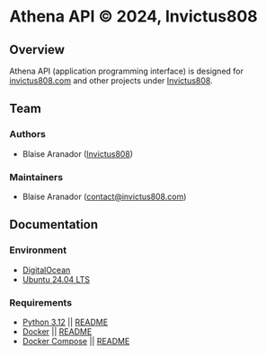 # Athena API &copy; 2024, Invictus808

## Overview

Athena API (application programming interface) is designed for [invictus808.com](https://invictus808.com/) and other projects under [Invictus808](contact@invictus808.com).


## Team

### Authors
- Blaise Aranador ([Invictus808](https://invictus808.com/))

### Maintainers
- Blaise Aranador ([contact@invictus808.com](contact@invictus808.com))


## Documentation

### Environment
- [DigitalOcean](https://www.digitalocean.com/)
- [Ubuntu 24.04 LTS](https://ubuntu.com/)

### Requirements
- [Python 3.12](https://www.python.org/) || [README](docs/python.md)
- [Docker](https://www.docker.com/) || [README](docs/docker.md)
- [Docker Compose](https://docs.docker.com/compose/) || [README](docs/docker.md)
